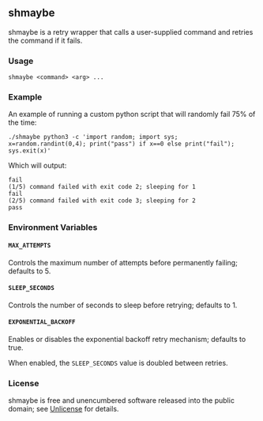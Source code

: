 ## shmaybe

shmaybe is a retry wrapper that calls a user-supplied command and retries the command if it fails.

### Usage

    shmaybe <command> <arg> ...

### Example

An example of running a custom python script that will randomly fail 75% of the time:

    ./shmaybe python3 -c 'import random; import sys; x=random.randint(0,4); print("pass") if x==0 else print("fail"); sys.exit(x)'

Which will output:

    fail
    (1/5) command failed with exit code 2; sleeping for 1
    fail
    (2/5) command failed with exit code 3; sleeping for 2
    pass

### Environment Variables

#### `MAX_ATTEMPTS`

Controls the maximum number of attempts before permanently failing; defaults to 5.

#### `SLEEP_SECONDS`

Controls the number of seconds to sleep before retrying; defaults to 1.

#### `EXPONENTIAL_BACKOFF`

Enables or disables the exponential backoff retry mechanism; defaults to true.

When enabled, the `SLEEP_SECONDS` value is doubled between retries.

### License

shmaybe is free and unencumbered software released into the public domain; see [Unlicense](Unlicense) for details.


